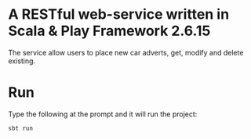 # A RESTful web-service written in Scala & Play Framework 2.6.15
 
The service allow users to place new car adverts, get, modify and delete existing.

# Run

Type the following at the prompt and it will run the project:

```
sbt run
```
